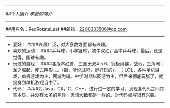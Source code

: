 ************************
##个人简介
*李晨的简介*
************************
##用户名：RedRotateLeaf
##邮箱：2280333506@qq.com
************************
-   爱好：
####兴趣广泛，对大多数方面都有兴趣。
-   喜欢的运动：
####乒乓球，小学篮球，初中双杠，高中乒乓球，最后，还是觉得，国球有趣。
-   玩过的游戏：
####各版本红警，三国无双4 5 6，究极风暴，战地，三角洲；龙之崛起，死亡阴影。。。（额，听说过吗，挺好玩的）。 ；LOL，各种单机游戏，单机游戏为主，网游为辅。中学时期以网游为主，但后来彻底玩腻了，就投身到单机游戏当中了。
-   代码：
####对Java，C#，C，C++，进行过一定的学习，发现各代码之间其实本质，并没有太多的差异，思想大致都是一样的。对代码编写很有兴趣。
************************
